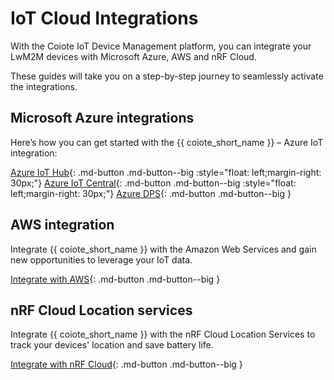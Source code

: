 # IoT Cloud Integrations

With the Coiote IoT Device Management platform, you can integrate your LwM2M devices with Microsoft Azure, AWS and nRF Cloud.

These guides will take you on a step-by-step journey to seamlessly activate the integrations.

## Microsoft Azure integrations

Here’s how you can get started with the {{ coiote_short_name }} – Azure IoT integration:

[Azure IoT Hub](Cloud_integrations/Azure_IoT/Azure_IoT_Hub/Configure_Azure_IoT_Hub_integration.md){: .md-button .md-button--big :style="float: left;margin-right: 30px;"} [Azure IoT Central](Cloud_integrations/Azure_IoT/Azure_IoT_Central/Configure_Azure_IoT_Central_integration.md){: .md-button .md-button--big :style="float: left;margin-right: 30px;"} [Azure DPS](Cloud_integrations/Azure_IoT/Azure_IoT_DPS/Configuring_Azure_IoT_DPS_integration_extension.md){: .md-button .md-button--big }

## AWS integration

Integrate {{ coiote_short_name }} with the Amazon Web Services and gain new opportunities to leverage your IoT data.

[Integrate with AWS](Cloud_integrations/AWS_IoT_Core/Configuring_AWS_integration.md){: .md-button .md-button--big }

## nRF Cloud Location services
Integrate {{ coiote_short_name }} with the nRF Cloud Location Services to track your devices' location and save battery life.

[Integrate with nRF Cloud](Cloud_integrations/nRF_Cloud_Location_services/Configure_nRF_Cloud_integration.md){: .md-button .md-button--big }
